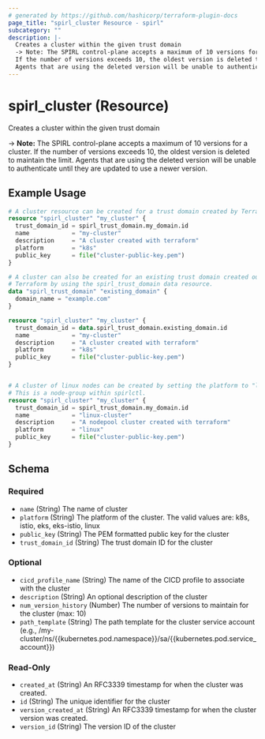 ```yaml
---
# generated by https://github.com/hashicorp/terraform-plugin-docs
page_title: "spirl_cluster Resource - spirl"
subcategory: ""
description: |-
  Creates a cluster within the given trust domain
  -> Note: The SPIRL control-plane accepts a maximum of 10 versions for a cluster.
  If the number of versions exceeds 10, the oldest version is deleted to maintain the limit.
  Agents that are using the deleted version will be unable to authenticate until they are updated to use a newer version.
---
```


# spirl_cluster (Resource)

Creates a cluster within the given trust domain

-> **Note:** The SPIRL control-plane accepts a maximum of 10 versions for a cluster.
If the number of versions exceeds 10, the oldest version is deleted to maintain the limit.
Agents that are using the deleted version will be unable to authenticate until they are updated to use a newer version.

## Example Usage

```terraform
# A cluster resource can be created for a trust domain created by Terraform.
resource "spirl_cluster" "my_cluster" {
  trust_domain_id = spirl_trust_domain.my_domain.id
  name            = "my-cluster"
  description     = "A cluster created with terraform"
  platform        = "k8s"
  public_key      = file("cluster-public-key.pem")
}

# A cluster can also be created for an existing trust domain created outside of
# Terraform by using the spirl_trust_domain data resource.
data "spirl_trust_domain" "existing_domain" {
  domain_name = "example.com"
}

resource "spirl_cluster" "my_cluster" {
  trust_domain_id = data.spirl_trust_domain.existing_domain.id
  name            = "my-cluster"
  description     = "A cluster created with terraform"
  platform        = "k8s"
  public_key      = file("cluster-public-key.pem")
}


# A cluster of linux nodes can be created by setting the platform to "linux".
# This is a node-group within spirlctl.
resource "spirl_cluster" "my_cluster" {
  trust_domain_id = spirl_trust_domain.my_domain.id
  name            = "linux-cluster"
  description     = "A nodepool cluster created with terraform"
  platform        = "linux"
  public_key      = file("cluster-public-key.pem")
}
```

<!-- schema generated by tfplugindocs -->
## Schema

### Required

- `name` (String) The name of cluster
- `platform` (String) The platform of the cluster. The valid values are: k8s, istio, eks, eks-istio, linux
- `public_key` (String) The PEM formatted public key for the cluster
- `trust_domain_id` (String) The trust domain ID for the cluster

### Optional

- `cicd_profile_name` (String) The name of the CICD profile to associate with the cluster
- `description` (String) An optional description of the cluster
- `num_version_history` (Number) The number of versions to maintain for the cluster (max: 10)
- `path_template` (String) The path template for the cluster service account (e.g., /my-cluster/ns/{{kubernetes.pod.namespace}}/sa/{{kubernetes.pod.service_account}})

### Read-Only

- `created_at` (String) An RFC3339 timestamp for when the cluster was created.
- `id` (String) The unique identifier for the cluster
- `version_created_at` (String) An RFC3339 timestamp for when the cluster version was created.
- `version_id` (String) The version ID of the cluster
